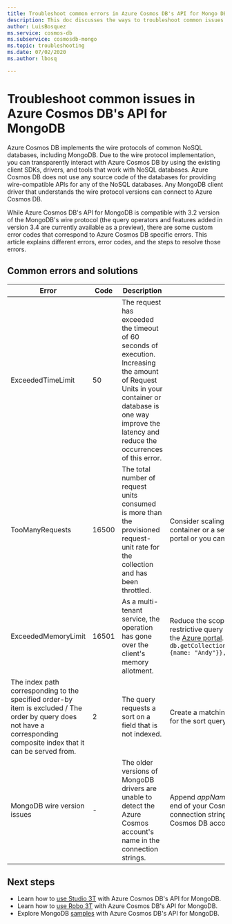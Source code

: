 ```yaml
---
title: Troubleshoot common errors in Azure Cosmos DB's API for Mongo DB
description: This doc discusses the ways to troubleshoot common issues encountered in Azure Cosmos DB's API for MongoDB.
author: LuisBosquez
ms.service: cosmos-db
ms.subservice: cosmosdb-mongo
ms.topic: troubleshooting
ms.date: 07/02/2020
ms.author: lbosq

---
```


# Troubleshoot common issues in Azure Cosmos DB's API for MongoDB

Azure Cosmos DB implements the wire protocols of common NoSQL databases, including MongoDB. Due to the wire protocol implementation, you can transparently interact with Azure Cosmos DB by using the existing client SDKs, drivers, and tools that work with NoSQL databases. Azure Cosmos DB does not use any source code of the databases for providing wire-compatible APIs for any of the NoSQL databases. Any MongoDB client driver that understands the wire protocol versions can connect to Azure Cosmos DB.

While Azure Cosmos DB's API for MongoDB is compatible with 3.2 version of the MongoDB's wire protocol (the query operators and features added in version 3.4 are currently available as a preview), there are some custom error codes that correspond to Azure Cosmos DB specific errors. This article explains different errors, error codes, and the steps to resolve those errors.

## Common errors and solutions

| Error               | Code  | Description  | Solution  |
|---------------------|-------|--------------|-----------|
| ExceededTimeLimit   | 50 | The request has exceeded the timeout of 60 seconds of execution. Increasing the amount of Request Units in your container or database is one way improve the latency and reduce the occurrences of this error. |
| TooManyRequests     | 16500 | The total number of request units consumed is more than the provisioned request-unit rate for the collection and has been throttled. | Consider scaling the throughput assigned to a container or a set of containers from the Azure portal or you can retry the operation. |
| ExceededMemoryLimit | 16501 | As a multi-tenant service, the operation has gone over the client's memory allotment. | Reduce the scope of the operation through more restrictive query criteria or contact support from the [Azure portal](https://portal.azure.com/?#blade/Microsoft_Azure_Support/HelpAndSupportBlade). Example: `db.getCollection('users').aggregate([{$match: {name: "Andy"}}, {$sort: {age: -1}}]))` |
| The index path corresponding to the specified order-by item is excluded / The order by query does not have a corresponding composite index that it can be served from. | 2 | The query requests a sort on a field that is not indexed. | Create a matching index (or composite index) for the sort query being attempted. |
| MongoDB wire version issues | - | The older versions of MongoDB drivers are unable to detect the Azure Cosmos account's name in the connection strings. | Append *appName=@**accountName**@* at the end of your Cosmos DB's API for MongoDB connection string, where ***accountName*** is your Cosmos DB account name. |

## Next steps

- Learn how to [use Studio 3T](mongodb-mongochef.md) with Azure Cosmos DB's API for MongoDB.
- Learn how to [use Robo 3T](mongodb-robomongo.md) with Azure Cosmos DB's API for MongoDB.
- Explore MongoDB [samples](mongodb-samples.md) with Azure Cosmos DB's API for MongoDB.

